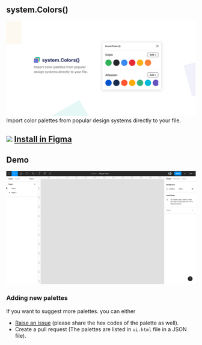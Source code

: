 ## system.Colors()
<img src="https://raw.githubusercontent.com/thelittlewonder/system.colors/master/docs/header.png?token=AESWG6TDAYSEZT6ENJ3QRCS6USKZ2" alt="system.Colors()"/>
Import color palettes from popular design systems directly to your file.

## <img src="https://cdn.worldvectorlogo.com/logos/figma-1.svg" height="18px"/> [Install in Figma](https://www.figma.com/community/plugin/832358256915224919)

## Demo
<img src="https://github.com/thelittlewonder/system.colors/blob/master/docs/ScreenRecording2020-04-18at11.29.45PM.gif?raw=true"/>

### Adding new palettes
If you want to suggest more palettes. you can either
- [Raise an issue](https://github.com/thelittlewonder/system.colors/issues/new) (please share the hex codes of the palette as well).
- Create a pull request (The palettes are listed in `ui.html` file in a JSON file).
